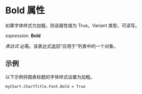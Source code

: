 
# Bold 属性

如果字体样式为加粗，则该属性值为 True。Variant 类型，可读写。

 _expression_. **Bold**

 _表达式_ 必需。该表达式返回"应用于"列表中的一个对象。


## 示例

以下示例将图表标题的字体样式设置为加粗。


```
myChart.ChartTitle.Font.Bold = True
```

